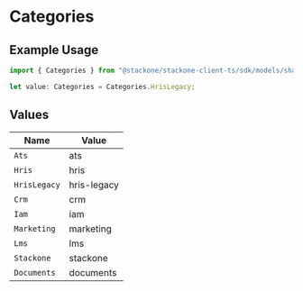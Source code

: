 # Categories

## Example Usage

```typescript
import { Categories } from "@stackone/stackone-client-ts/sdk/models/shared";

let value: Categories = Categories.HrisLegacy;
```

## Values

| Name         | Value        |
| ------------ | ------------ |
| `Ats`        | ats          |
| `Hris`       | hris         |
| `HrisLegacy` | hris-legacy  |
| `Crm`        | crm          |
| `Iam`        | iam          |
| `Marketing`  | marketing    |
| `Lms`        | lms          |
| `Stackone`   | stackone     |
| `Documents`  | documents    |